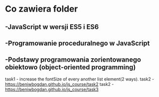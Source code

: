 # Co zawiera folder
## -JavaScript w wersji ES5 i ES6
## -Programowanie proceduralnego w JavaScript
## -Podstawy programowania zorientowanego obiektowo (object-oriented programming)

task1 - increase the fontSize of every another list element(2 ways).
task2 - https://beniwbogdan.github.io/js_course/task2
task2 - https://beniwbogdan.github.io/js_course/task3
  

